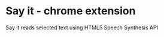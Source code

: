 Say it - chrome extension
===============
Say it reads selected text using HTML5 Speech Synthesis API
